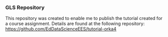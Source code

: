 ### GLS Repository
This repository was created to enable me to publish the tutorial created for a course assignment. Details are found at the following repository: https://github.com/EdDataScienceEES/tutorial-orka4
